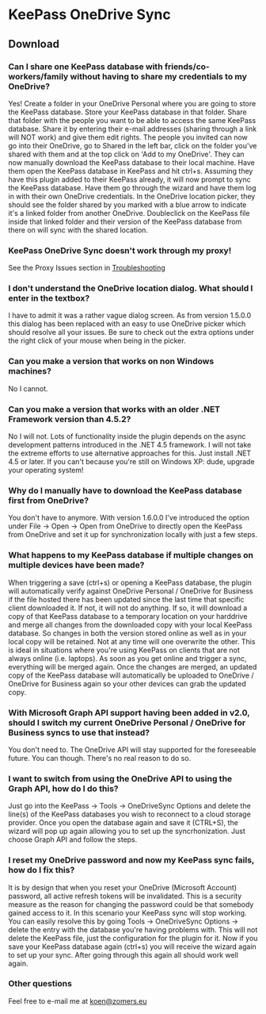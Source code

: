 # KeePass OneDrive Sync

## Download ##

### Can I share one KeePass database with friends/co-workers/family without having to share my credentials to my OneDrive? ###

Yes! Create a folder in your OneDrive Personal where you are going to store the KeePass database. Store your KeePass database in that folder. Share that folder with the people you want to be able to access the same KeePass database. Share it by entering their e-mail addresses (sharing through a link will NOT work) and give them edit rights. The people you invited can now go into their OneDrive, go to Shared in the left bar, click on the folder you've shared with them and at the top click on 'Add to my OneDrive'. They can now manually download the KeePass database to their local machine. Have them open the KeePass database in KeePass and hit ctrl+s. Assuming they have this plugin added to their KeePass already, it will now prompt to sync the KeePass database. Have them go through the wizard and have them log in with their own OneDrive credentials. In the OneDrive location picker, they should see the folder shared by you marked with a blue arrow to indicate it's a linked folder from another OneDrive. Doubleclick on the KeePass file inside that linked folder and their version of the KeePass database from there on will sync with the shared location.

### KeePass OneDrive Sync doesn't work through my proxy! ###

 See the Proxy Issues section in [Troubleshooting](./Troubleshooting.md)

### I don't understand the OneDrive location dialog. What should I enter in the textbox? ###

I have to admit it was a rather vague dialog screen. As from version 1.5.0.0 this dialog has been replaced with an easy to use OneDrive picker which should resolve all your issues. Be sure to check out the extra options under the right click of your mouse when being in the picker.

### Can you make a version that works on non Windows machines? ###

No I cannot.

### Can you make a version that works with an older .NET Framework version than 4.5.2? ###

No I will not. Lots of functionality inside the plugin depends on the async development patterns introduced in the .NET 4.5 framework. I will not take the extreme efforts to use alternative approaches for this. Just install .NET 4.5 or later. If you can't because you're still on Windows XP: dude, upgrade your operating system!

### Why do I manually have to download the KeePass database first from OneDrive? ###

You don't have to anymore. With version 1.6.0.0 I've introduced the option under File -> Open -> Open from OneDrive to directly open the KeePass from OneDrive and set it up for synchronization locally with just a few steps.

### What happens to my KeePass database if multiple changes on multiple devices have been made? ###

When triggering a save (ctrl+s) or opening a KeePass database, the plugin will automatically verify against OneDrive Personal / OneDrive for Business if the file hosted there has been updated since the last time that specific client downloaded it. If not, it will not do anything. If so, it will download a copy of that KeePass database to a temporary location on your harddrive and merge all changes from the downloaded copy with your local KeePass database. So changes in both the version stored online as well as in your local copy will be retained. Not at any time will one overwrite the other. This is ideal in situations where you're using KeePass on clients that are not always online (i.e. laptops). As soon as you get online and trigger a sync, everything will be merged again. Once the changes are merged, an updated copy of the KeePass database will automatically be uploaded to OneDrive / OneDrive for Business again so your other devices can grab the updated copy.

### With Microsoft Graph API support having been added in v2.0, should I switch my current OneDrive Personal / OneDrive for Business syncs to use that instead? ###

You don't need to. The OneDrive API will stay supported for the foreseeable future. You can though. There's no real reason to do so.

### I want to switch from using the OneDrive API to using the Graph API, how do I do this? ###

Just go into the KeePass -> Tools -> OneDriveSync Options and delete the line(s) of the KeePass databases you wish to reconnect to a cloud storage provider. Once you open the database again and save it (CTRL+S), the wizard will pop up again allowing you to set up the syncrhonization. Just choose Graph API and follow the steps.

### I reset my OneDrive password and now my KeePass sync fails, how do I fix this? ###

It is by design that when you reset your OneDrive (Microsoft Account) password, all active refresh tokens will be invalidated. This is a security measure as the reason for changing the password could be that somebody gained access to it. In this scenario your KeePass sync will stop working. You can easily resolve this by going Tools -> OneDriveSync Options -> delete the entry with the database you're having problems with. This will not delete the KeePass file, just the configuration for the plugin for it. Now if you save your KeePass database again (ctrl+s) you will receive the wizard again to set up your sync. After going through this again all should work well again.

### Other questions ###

Feel free to e-mail me at koen@zomers.eu